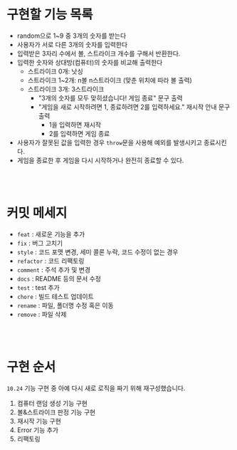 # 구현할 기능 목록

- random으로 1~9 중 3개의 숫자를 받는다
- 사용자가 서로 다른 3개의 숫자를 입력한다
- 입력받은 3자리 수에서 볼, 스트라이크 개수를 구해서 반환한다.
- 입력한 숫자와 상대방(컴퓨터)의 숫자를 비교해 출력한다
  - 스트라이크 0개: 낫싱
  - 스트라이크 1~2개: n볼 n스트라이크 (맞춘 위치에 따라 볼 출력)
  - 스트라이크 3개: 3스트라이크
    - "3개의 숫자를 모두 맞히셨습니다! 게임 종료" 문구 출력
    - "게임을 새로 시작하려면 1, 종료하려면 2를 입력하세요." 재시작 안내 문구 출력
      - 1을 입력하면 재시작
      - 2를 입력하면 게임 종료
- 사용자가 잘못된 값을 입력한 경우 `throw`문을 사용해 예외를 발생시키고 종료시킨다.
- 게임을 종료한 후 게임을 다시 시작하거나 완전히 종료할 수 있다.

<br/>
<br/>

# 커밋 메세지

- `feat` : 새로운 기능을 추가
- `fix` : 버그 고치기
- `style` : 코드 포맷 변경, 세미 콜론 누락, 코드 수정이 없는 경우
- `refactor` : 코드 리팩토링
- `comment` : 주석 추가 및 변경
- `docs` : README 등의 문서 수정
- `test` : test 추가
- `chore` : 빌드 테스트 업데이트
- `rename` : 파일, 폴더명 수정 혹은 이동
- `remove` : 파일 삭제

<br/>
<br/>

# 구현 순서

`10.24` 기능 구현 중 아예 다시 새로 로직을 짜기 위해 재구성했습니다.

1. 컴퓨터 랜덤 생성 기능 구현
2. 볼&스트라이크 판정 기능 구현
3. 재시작 기능 구현
4. Error 기능 추가
5. 리팩토링
